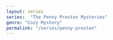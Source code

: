 ```yaml
---
layout: series
series:  "The Penny Preston Mysteries"
genre: "Cozy Mystery"
permalink: "/series/penny-preston"
---
```

